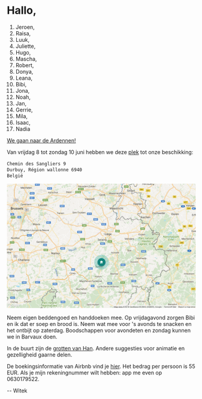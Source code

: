 # Hallo,

1. Jeroen,
2. Raisa,
3. Luuk,
4. Juliette,
5. Hugo,
6. Mascha,
7. Robert,
8. Donya,
9. Leana,
10. Bibi,
11. Jona,
12. Noah,
13. Jan,
14. Gerrie,
15. Mila,
16. Isaac,
17. Nadia

[We gaan naar de Ardennen!](https://youtu.be/7SDOQwSkR_0)

Van vrijdag 8 tot zondag 10 juni hebben we deze [plek](https://www.airbnb.com/rooms/8346282) tot onze beschikking:

    Chemin des Sangliers 9
    Durbuy, Région wallonne 6940
    België

[![kaart](https://github.com/witusj/ardennen/blob/master/kaart.png)](https://goo.gl/maps/itNpkFGMUHx)

Neem eigen beddengoed en handdoeken mee. Op vrijdagavond zorgen Bibi en ik dat er soep en brood is. Neem wat mee voor 's avonds te snacken en het ontbijt op zaterdag. Boodschappen voor avondeten en zondag kunnen we in Barvaux doen.

In de buurt zijn de [grotten van Han](http://www.grotte-de-han.be/nl). Andere suggesties voor animatie en gezelligheid gaarne delen.

De boekingsinformatie van Airbnb vind je [hier](https://github.com/witusj/ardennen/blob/master/Airbnb%20info.pdf). 
Het bedrag per persoon is 55 EUR. Als je mijn rekeningnummer wilt hebben: app me even op 0630179522.

-- Witek
